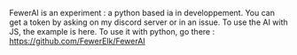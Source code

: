 FewerAI is an experiment : a python based ia in developpement. You can get a token by asking on my discord server or in an issue.
To use the AI with JS, the example is here. To use it with python, go there : https://github.com/FewerElk/FewerAI
